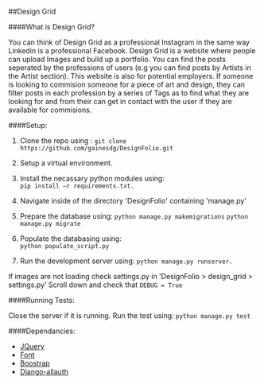 ##Design Grid

####What is Design Grid?

You can think of Design Grid as a professional Instagram in the same way Linkedin is a professional Facebook. Design Grid is a website where people can upload Images and build up a portfolio. You can find the posts seperated by the professions of users (e.g you can find posts by Artists in the Artist section). This website is also for potential employers. If someone is looking to commision someone for a piece of art and design, they can filter posts in each profession by a series of Tags as to find what they are looking for and from their can get in contact with the user if they are available for commisions.

####Setup:
	
1.	Clone the repo using : 
`git clone https://github.com/gainesdg/DesignFolio.git`

2.	Setup a virtual environment.

3.	Install the necassary python modules using:  
`pip install –r requirements.txt.`

4.	Navigate inside of the directory 'DesignFolio' containing 'manage.py'

5.	Prepare the database using:	
`python manage.py makemigrations`
`python manage.py migrate`

6.	Populate the databasing using:	
`python populate_script.py`

7.	Run the development server using: 
`python manage.py runserver.`
	
If images are not loading check settings.py in 'DesignFolio > design_grid > settings.py' Scroll down and check that `DEBUG = True`

####Running Tests:

Close the server if it is running.
Run the test using:
`python manage.py test`


####Dependancies:
*	[JQuery](https://code.jquery.com/jquery-3.4.1.min.js)
*	[Font](https://fonts.googleapis.com/css?family=Nunito|Quicksand&display=swap)
*	[Boostrap](https://getbootstrap.com/docs/4.4/getting-started/introduction/)
*	[Django-allauth](https://django-allauth.readthedocs.io/en/latest/installation.html)